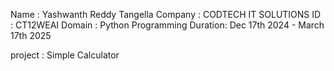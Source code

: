 Name : Yashwanth Reddy Tangella
Company : CODTECH IT SOLUTIONS
ID : CT12WEAI
Domain : Python Programming
Duration: Dec 17th 2024 - March 17th 2025


project : Simple Calculator

